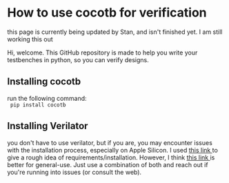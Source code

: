 <h1> How to use cocotb for verification </h1>

<p> this page is currently being updated by Stan, and isn't finished yet. I am still working this out </p>


<p> 
  Hi, welcome. This GitHub repository is made to help you write your testbenches in python, so you can verify designs.
</p>

<h2>
  Installing cocotb
</h2>
<p>
  run the following command: <br>
  <code> pip install cocotb </code>
</p>

<h2> 
  Installing Verilator 
</h2>
<p> 
  you don't have to use verilator, but if you are, you may encounter issues with the installation process, especially on Apple Silicon.
  I used <a href="https://k0nze.dev/posts/verilog-apple-silicon/"> this link </a> to give a rough idea of
  requirements/installation. However, I think <a href="https://verilator.org/guide/latest/install.html"> this link </a>   is better for general-use. Just use a combination of both
  and reach out if you're running into issues (or consult the web).
</p>
